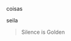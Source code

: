 coisas

<!-- replacer_start -->
<!-- replacer_end -->


seila
<!-- start-quote -->
>Silence is Golden
<!-- end-quote -->
